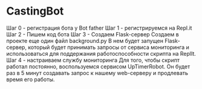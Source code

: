 # CastingBot
Шаг 0 - регистрация бота у Bot father
Шаг 1 - регистрируемся на Repl.it
Шаг 2 - Пишем код бота
Шаг 3 - Создаем Flask-сервер
      Создаем в проекте еще один файл background.py В нем будет запущен Flask-сервер,
      который будет принимать запросы от сервиса мониторинга и использоваться для поддержания работоспособности скрипта на ReplIt. 
Шаг 4 - настраиваем службу мониторинга
      Для того, чтобы скрипт работал постоянно, воспользуемся сервисом UpTimerRobot. 
      Он будет раз в 5 минут создавать запрос к нашему web-серверу и продлевать время его работы. 
